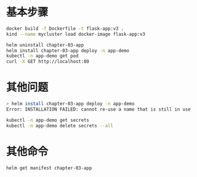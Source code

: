 # 基本步骤

```bash
docker build -f Dockerfile -t flask-app:v3 .
kind --name mycluster load docker-image flask-app:v3
```

```bash
helm uninstall chapter-03-app
helm install chapter-03-app deploy -n app-demo
kubectl -n app-demo get pod
curl -X GET http://localhost:80
```

# 其他问题

```bash
> helm install chapter-03-app deploy -n app-demo
Error: INSTALLATION FAILED: cannot re-use a name that is still in use
```

```bash
kubectl -n app-demo get secrets
kubectl -n app-demo delete secrets --all
```

# 其他命令

```bash
helm get manifest chapter-03-app
```
